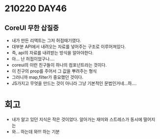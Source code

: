 # 210220 DAY46

## CoreUI 무한 삽질중

- 내가 만든 리액트는 그저 허접때기였다.
- 대부분 API에서 내려오는 자료를 넣어주는 구조로 이루어져있다.
- 즉, api의 자료를 내려받는 방식을 알아야한다.
- 아... 난 허접이었구나....
- coreui의 <CDateTable> 이런 친구들이 하나의 컴포넌트라는 것이다.
- <CDateTable> 이 친구의 prop를 주어서 그 값을 뿌려주는 형식
- 그러니까 map,filter가 중요했던 것이다.
- JS가지고 무엇을 만드는 것이 아니라 그냥 기본적인 문법인거네...하....

# 회고
- 내가 알고 있던 지식은 작은 것이었다. 알아가는 재미와 스트레스가 동시에 떨어지는
- 와... 하는데 와!!! 하는 기분